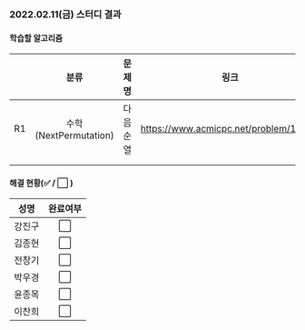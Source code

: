 ### 2022.02.11(금) 스터디 결과

#### 학습할 알고리즘

|      |         분류          |  문제명  |                 링크                  | 난이도 |
| :--: | :-------------------: | :------: | :-----------------------------------: | :----: |
|  R1  | 수학(NextPermutation) | 다음순열 | https://www.acmicpc.net/problem/10972 | 실버3  |
|      |                       |          |                                       |        |
|      |                       |          |                                       |        |

#### 해결 현황(:white_check_mark: / :white_large_square:  )

|  성명  |       완료여부       |
| :----: | :------------------: |
| 강진구 | :white_large_square: |
| 김종현 | :white_large_square: |
| 전창기 | :white_large_square: |
| 박우경 | :white_large_square: |
| 윤종목 | :white_large_square: |
| 이찬희 |  :white_large_square:  |

